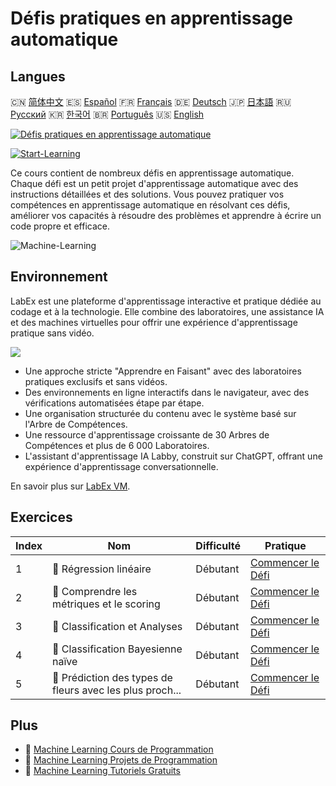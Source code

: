 # Défis pratiques en apprentissage automatique

## Langues

🇨🇳 [简体中文](README_zh.md) 🇪🇸 [Español](README_es.md) 🇫🇷 [Français](README_fr.md) 🇩🇪 [Deutsch](README_de.md) 🇯🇵 [日本語](README_ja.md) 🇷🇺 [Русский](README_ru.md) 🇰🇷 [한국어](README_ko.md) 🇧🇷 [Português](README_pt.md) 🇺🇸 [English](README.md) 

[![Défis pratiques en apprentissage automatique](https://cover-creator.labex.io/ml-practice-challenges.png?lang=fr)](https://labex.io/fr/courses/ml-practice-challenges)

[![Start-Learning](https://img.shields.io/badge/Start-Learning-whitesmoke?style=for-the-badge)](https://labex.io/fr/courses/ml-practice-challenges)

Ce cours contient de nombreux défis en apprentissage automatique. Chaque défi est un petit projet d'apprentissage automatique avec des instructions détaillées et des solutions. Vous pouvez pratiquer vos compétences en apprentissage automatique en résolvant ces défis, améliorer vos capacités à résoudre des problèmes et apprendre à écrire un code propre et efficace.

![Machine-Learning](https://img.shields.io/badge/Machine-Learning-whitesmoke?style=for-the-badge&logo=machine-learning)


## Environnement

LabEx est une plateforme d'apprentissage interactive et pratique dédiée au codage et à la technologie. Elle combine des laboratoires, une assistance IA et des machines virtuelles pour offrir une expérience d'apprentissage pratique sans vidéo.

![](https://tutorial-screenshot.getvm.io/images/vm-1725247253.png)

- Une approche stricte "Apprendre en Faisant" avec des laboratoires pratiques exclusifs et sans vidéos.
- Des environnements en ligne interactifs dans le navigateur, avec des vérifications automatisées étape par étape.
- Une organisation structurée du contenu avec le système basé sur l'Arbre de Compétences.
- Une ressource d'apprentissage croissante de 30 Arbres de Compétences et plus de 6 000 Laboratoires.
- L'assistant d'apprentissage IA Labby, construit sur ChatGPT, offrant une expérience d'apprentissage conversationnelle.

En savoir plus sur [LabEx VM](https://support.labex.io/using-labex/virtual-machine).

## Exercices

|   Index | Nom                                                      | Difficulté   | Pratique                                                                                                                               |
|---------|----------------------------------------------------------|--------------|----------------------------------------------------------------------------------------------------------------------------------------|
|       1 | 🎯 Régression linéaire                                   | Débutant     | <a target='_blank' href='https://labex.io/fr/labs/python-linear-regression-185171'>Commencer le Défi</a>                               |
|       2 | 🎯 Comprendre les métriques et le scoring                | Débutant     | <a target='_blank' href='https://labex.io/fr/labs/python-understanding-metrics-and-scoring-185172'>Commencer le Défi</a>               |
|       3 | 🎯 Classification et Analyses                            | Débutant     | <a target='_blank' href='https://labex.io/fr/labs/python-clustering-and-insights-198286'>Commencer le Défi</a>                         |
|       4 | 🎯 Classification Bayesienne naïve                       | Débutant     | <a target='_blank' href='https://labex.io/fr/labs/python-naive-bayes-classification-250427'>Commencer le Défi</a>                      |
|       5 | 🎯 Prédiction des types de fleurs avec les plus proch... | Débutant     | <a target='_blank' href='https://labex.io/fr/labs/sklearn-predicting-flower-types-with-nearest-neighbors-256147'>Commencer le Défi</a> |

## Plus

- 🔗 [Machine Learning Cours de Programmation](https://github.com/labex-labs/awesome-programming-courses)
- 🔗 [Machine Learning Projets de Programmation](https://github.com/labex-labs/awesome-programming-projects)
- 🔗 [Machine Learning Tutoriels Gratuits](https://github.com/labex-labs/ml-free-tutorials)

